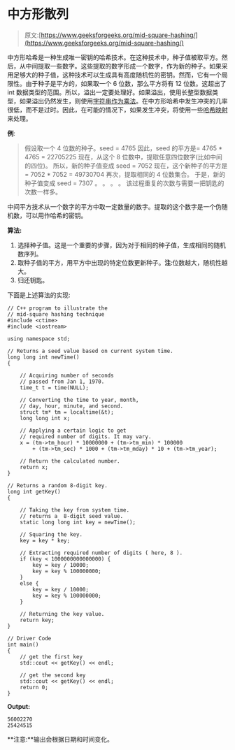 # 中方形散列

> 原文:[https://www.geeksforgeeks.org/mid-square-hashing/](https://www.geeksforgeeks.org/mid-square-hashing/)

中方形哈希是一种生成唯一密钥的哈希技术。在这种技术中，种子值被取平方。然后，从中间提取一些数字。这些提取的数字形成一个数字，作为新的种子。如果采用足够大的种子值，这种技术可以生成具有高度随机性的密钥。然而，它有一个局限性。由于种子是平方的，如果取一个 6 位数，那么平方将有 12 位数。这超出了 int 数据类型的范围。所以，溢出一定要处理好。如果溢出，使用长整型数据类型，如果溢出仍然发生，则使用[字符串作为乘法](https://www.geeksforgeeks.org/multiply-large-numbers-represented-as-strings/)。在中方形哈希中发生冲突的几率很低，而不是过时。因此，在可能的情况下，如果发生冲突，将使用一些[哈希映射](https://www.geeksforgeeks.org/hashing-data-structure/)来处理。

**例**:

> 假设取一个 4 位数的种子。seed = 4765
> 因此，seed 的平方是= 4765 * 4765 = 22705225
> 现在，从这个 8 位数中，提取任意四位数字(比如中间的四位)。
> 所以，新的种子值变成 seed = 7052
> 现在，这个新种子的平方是= 7052 * 7052 = 49730704
> 再次，提取相同的 4 位数集合。
> 于是，新的种子值变成 seed = 7307
> 。
> 。
> 。
> 。
> 该过程重复的次数与需要一把钥匙的次数一样多。

中间平方技术从一个数字的平方中取一定数量的数字。提取的这个数字是一个伪随机数，可以用作哈希的密钥。

**算法:**

1.  选择种子值。这是一个重要的步骤，因为对于相同的种子值，生成相同的随机数序列。
2.  取种子值的平方，用平方中出现的特定位数更新种子。**注**:位数越大，随机性越大。
3.  归还钥匙。

下面是上述算法的实现:

```
// C++ program to illustrate the
// mid-square hashing technique
#include <ctime>
#include <iostream>

using namespace std;

// Returns a seed value based on current system time.
long long int newTime()
{

    // Acquiring number of seconds
    // passed from Jan 1, 1970.
    time_t t = time(NULL);

    // Converting the time to year, month,
    // day, hour, minute, and second.
    struct tm* tm = localtime(&t);
    long long int x;

    // Applying a certain logic to get
    // required number of digits. It may vary.
    x = (tm->tm_hour) * 10000000 + (tm->tm_min) * 100000
        + (tm->tm_sec) * 1000 + (tm->tm_mday) * 10 + (tm->tm_year);

    // Return the calculated number.
    return x;
}

// Returns a random 8-digit key.
long int getKey()
{

    // Taking the key from system time. 
    // returns a  8-digit seed value.
    static long long int key = newTime();

    // Squaring the key.
    key = key * key;

    // Extracting required number of digits ( here, 8 ).
    if (key < 1000000000000000) {
        key = key / 10000;
        key = key % 100000000;
    }
    else {
        key = key / 10000;
        key = key % 100000000;
    }

    // Returning the key value.
    return key;
}

// Driver Code
int main()
{
    // get the first key
    std::cout << getKey() << endl;

    // get the second key
    std::cout << getKey() << endl;
    return 0;
}
```

**Output:**

```
56002270
25424515

```

**注意:**输出会根据日期和时间变化。